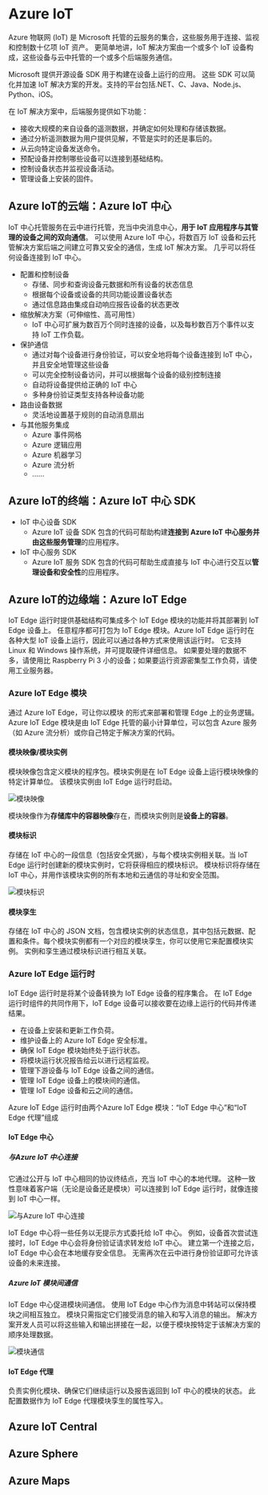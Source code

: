 # Azure IoT

Azure 物联网 (IoT) 是 Microsoft 托管的云服务的集合，这些服务用于连接、监视和控制数十亿项 IoT 资产。 更简单地讲，IoT 解决方案由一个或多个 IoT 设备构成，这些设备与云中托管的一个或多个后端服务通信。

Microsoft 提供开源设备 SDK 用于构建在设备上运行的应用。 这些 SDK 可以简化并加速 IoT 解决方案的开发。支持的平台包括.NET、C、Java、Node.js、Python、iOS。

在 IoT 解决方案中，后端服务提供如下功能：

* 接收大规模的来自设备的遥测数据，并确定如何处理和存储该数据。
* 通过分析遥测数据为用户提供见解，不管是实时的还是事后的。
* 从云向特定设备发送命令。
* 预配设备并控制哪些设备可以连接到基础结构。
* 控制设备状态并监视设备活动。
* 管理设备上安装的固件。

## Azure IoT的云端：Azure IoT 中心

IoT 中心托管服务在云中进行托管，充当中央消息中心，**用于 IoT 应用程序与其管理的设备之间的双向通信**。 可以使用 Azure IoT 中心，将数百万 IoT 设备和云托管解决方案后端之间建立可靠又安全的通信，生成 IoT 解决方案。 几乎可以将任何设备连接到 IoT 中心。

* 配置和控制设备
  * 存储、同步和查询设备元数据和所有设备的状态信息
  * 根据每个设备或设备的共同功能设置设备状态
  * 通过信息路由集成自动响应报告设备的状态更改
* 缩放解决方案（可伸缩性、高可用性）
  * IoT 中心可扩展为数百万个同时连接的设备，以及每秒数百万个事件以支持 IoT 工作负载。
* 保护通信
  * 通过对每个设备进行身份验证，可以安全地将每个设备连接到 IoT 中心，并且安全地管理这些设备
  * 可以完全控制设备访问，并可以根据每个设备的级别控制连接
  * 自动将设备提供给正确的 IoT 中心
  * 多种身份验证类型支持各种设备功能
* 路由设备数据
  * 灵活地设置基于规则的自动消息扇出
* 与其他服务集成
  * Azure 事件网格
  * Azure 逻辑应用
  * Azure 机器学习
  * Azure 流分析
  * ......

## Azure IoT的终端：Azure IoT 中心 SDK

* IoT 中心设备 SDK
  * Azure IoT 设备 SDK 包含的代码可帮助构建**连接到 Azure IoT 中心服务并由这些服务管理**的应用程序。
* IoT 中心服务 SDK
  * Azure IoT 服务 SDK 包含的代码可帮助生成直接与 IoT 中心进行交互以**管理设备和安全性**的应用程序。

## Azure IoT的边缘端：Azure IoT Edge

IoT Edge 运行时提供基础结构可集成多个 IoT Edge 模块的功能并将其部署到 IoT Edge 设备上。 任意程序都可打包为 IoT Edge 模块。Azure IoT Edge 运行时在各种大型 IoT 设备上运行，因此可以通过各种方式来使用该运行时。 它支持 Linux 和 Windows 操作系统，并可提取硬件详细信息。 如果要处理的数据不多，请使用比 Raspberry Pi 3 小的设备；如果要运行资源密集型工作负荷，请使用工业服务器。

### Azure IoT Edge 模块

通过 Azure IoT Edge，可让你以模块 的形式来部署和管理 Edge 上的业务逻辑。 Azure IoT Edge 模块是由 IoT Edge 托管的最小计算单位，可以包含 Azure 服务（如 Azure 流分析）或你自己特定于解决方案的代码。

#### 模块映像/模块实例

模块映像包含定义模块的程序包。模块实例是在 IoT Edge 设备上运行模块映像的特定计算单位。 该模块实例由 IoT Edge 运行时启动。

![模块映像](./i/image_instance.png)

模块映像作为**存储库中的容器映像**存在，而模块实例则是**设备上的容器**。

#### 模块标识

存储在 IoT 中心的一段信息（包括安全凭据），与每个模块实例相关联。当 IoT Edge 运行时创建新的模块实例时，它将获得相应的模块标识。 模块标识将存储在 IoT 中心，并用作该模块实例的所有本地和云通信的寻址和安全范围。

![模块标识](./i/identity.png)

#### 模块孪生

存储在 IoT 中心的 JSON 文档，包含模块实例的状态信息，其中包括元数据、配置和条件。每个模块实例都有一个对应的模块孪生，你可以使用它来配置模块实例。 实例和孪生通过模块标识进行相互关联。

### Azure IoT Edge 运行时

IoT Edge 运行时是将某个设备转换为 IoT Edge 设备的程序集合。 在 IoT Edge 运行时组件的共同作用下，IoT Edge 设备可以接收要在边缘上运行的代码并传递结果。

* 在设备上安装和更新工作负荷。
* 维护设备上的 Azure IoT Edge 安全标准。
* 确保 IoT Edge 模块始终处于运行状态。
* 将模块运行状况报告给云以进行远程监视。
* 管理下游设备与 IoT Edge 设备之间的通信。
* 管理 IoT Edge 设备上的模块间的通信。
* 管理 IoT Edge 设备和云之间的通信。

Azure IoT Edge 运行时由两个Azure IoT Edge 模块：“IoT Edge 中心”和“IoT Edge 代理”组成

#### IoT Edge 中心

##### 与Azure IoT 中心连接

它通过公开与 IoT 中心相同的协议终结点，充当 IoT 中心的本地代理。 这种一致性意味着客户端（无论是设备还是模块）可以连接到 IoT Edge 运行时，就像连接到 IoT 中心一样。

![与Azure IoT 中心连接](./i/gateway.png)

IoT Edge 中心将一些任务以无提示方式委托给 IoT 中心。 例如，设备首次尝试连接时，IoT Edge 中心会将身份验证请求转发给 IoT 中心。 建立第一个连接之后，IoT Edge 中心会在本地缓存安全信息。 无需再次在云中进行身份验证即可允许该设备的未来连接。

##### Azure IoT 模块间通信

IoT Edge 中心促进模块间通信。 使用 IoT Edge 中心作为消息中转站可以保持模块之间相互独立。 模块只需指定它们接受消息的输入和写入消息的输出。 解决方案开发人员可以将这些输入和输出拼接在一起，以便于模块按特定于该解决方案的顺序处理数据。

![模块通信](./i/module-endpoints-with-routes.png)

#### IoT Edge 代理

负责实例化模块、确保它们继续运行以及报告返回到 IoT 中心的模块的状态。 此配置数据作为 IoT Edge 代理模块孪生的属性写入。

## Azure IoT Central

## Azure Sphere

## Azure Maps